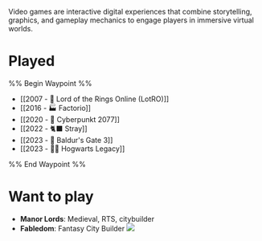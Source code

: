 Video games are interactive digital experiences that combine storytelling, graphics, and gameplay mechanics to engage players in immersive virtual worlds.

# Played
%% Begin Waypoint %%
- [[2007 - 💍 Lord of the Rings Online (LotRO)]]
- [[2016 - 🏭 Factorio]]
- [[2020 - 🚟 Cyberpunkt 2077]]
- [[2022 - 🐈‍⬛ Stray]]
- [[2023 - 🧌 Baldur's Gate 3]]
- [[2023 - 🧙‍♂️ Hogwarts Legacy]]

%% End Waypoint %%

# Want to play

* **Manor Lords**: Medieval, RTS, citybuilder
* **Fabledom**: Fantasy City Builder ![](https://www.youtube.com/watch?v=IJ0rl8OXPKo&t=98s)
